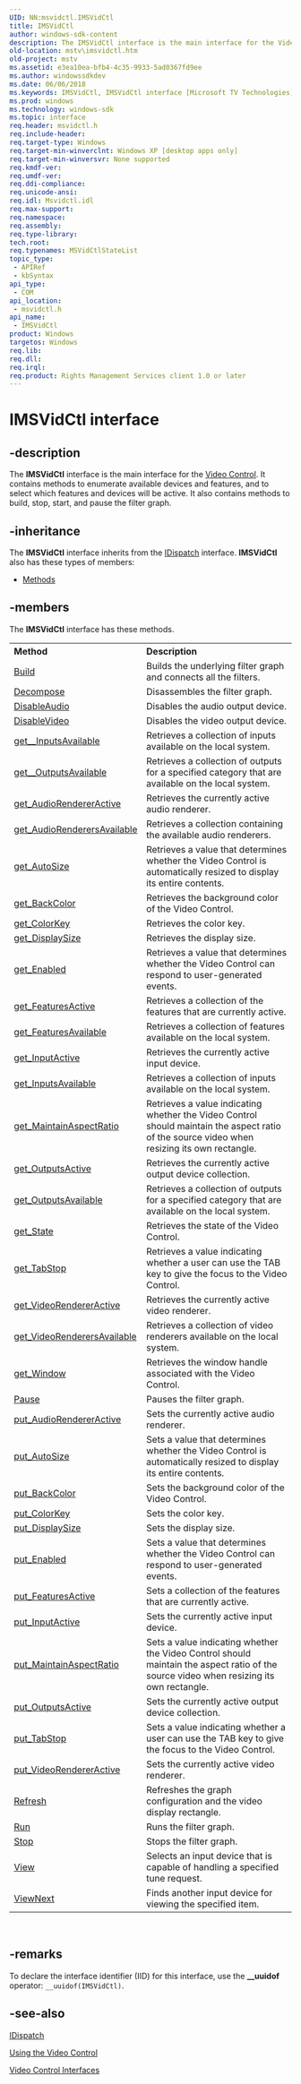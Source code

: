 ```yaml
---
UID: NN:msvidctl.IMSVidCtl
title: IMSVidCtl
author: windows-sdk-content
description: The IMSVidCtl interface is the main interface for the Video Control.
old-location: mstv\imsvidctl.htm
old-project: mstv
ms.assetid: e3ea10ea-bfb4-4c35-9933-5ad0367fd9ee
ms.author: windowssdkdev
ms.date: 06/06/2018
ms.keywords: IMSVidCtl, IMSVidCtl interface [Microsoft TV Technologies], IMSVidCtl interface [Microsoft TV Technologies],described, IMSVidCtlInterface, mstv.imsvidctl, msvidctl/IMSVidCtl
ms.prod: windows
ms.technology: windows-sdk
ms.topic: interface
req.header: msvidctl.h
req.include-header: 
req.target-type: Windows
req.target-min-winverclnt: Windows XP [desktop apps only]
req.target-min-winversvr: None supported
req.kmdf-ver: 
req.umdf-ver: 
req.ddi-compliance: 
req.unicode-ansi: 
req.idl: Msvidctl.idl
req.max-support: 
req.namespace: 
req.assembly: 
req.type-library: 
tech.root: 
req.typenames: MSVidCtlStateList
topic_type:
 - APIRef
 - kbSyntax
api_type:
 - COM
api_location:
 - msvidctl.h
api_name:
 - IMSVidCtl
product: Windows
targetos: Windows
req.lib: 
req.dll: 
req.irql: 
req.product: Rights Management Services client 1.0 or later
---
```


# IMSVidCtl interface


## -description



The <b>IMSVidCtl</b> interface is the main interface for the <a href="https://msdn.microsoft.com/743a1950-4f70-45a1-9536-0d75064f401b">Video Control</a>. It contains methods to enumerate available devices and features, and to select which features and devices will be active. It also contains methods to build, stop, start, and pause the filter graph.




## -inheritance

The <b xmlns:loc="http://microsoft.com/wdcml/l10n">IMSVidCtl</b> interface inherits from the <a href="https://msdn.microsoft.com/library/ms221608(v=VS.85).aspx">IDispatch</a> interface. <b>IMSVidCtl</b> also has these types of members:
<ul>
<li><a href="https://docs.microsoft.com/">Methods</a></li>
</ul>

## -members

The <b>IMSVidCtl</b> interface has these methods.
<table class="members" id="memberListMethods">
<tr>
<th align="left" width="37%">Method</th>
<th align="left" width="63%">Description</th>
</tr>
<tr data="declared;">
<td align="left" width="37%">
<a href="https://msdn.microsoft.com/49f78dd8-f26e-456d-b67e-155ae0ed5419">Build</a>
</td>
<td align="left" width="63%">
Builds the underlying filter graph and connects all the filters.

</td>
</tr>
<tr data="declared;">
<td align="left" width="37%">
<a href="https://msdn.microsoft.com/e67bf380-dc2c-42c9-a995-17951c65fbda">Decompose</a>
</td>
<td align="left" width="63%">
Disassembles the filter graph.

</td>
</tr>
<tr data="declared;">
<td align="left" width="37%">
<a href="https://msdn.microsoft.com/0166cdc3-de1c-4505-855e-f69144cc71aa">DisableAudio</a>
</td>
<td align="left" width="63%">
Disables the audio output device.

</td>
</tr>
<tr data="declared;">
<td align="left" width="37%">
<a href="https://msdn.microsoft.com/5c8f7af1-0416-4860-aa05-d2167452291e">DisableVideo</a>
</td>
<td align="left" width="63%">
Disables the video output device.

</td>
</tr>
<tr data="declared;">
<td align="left" width="37%">
<a href="https://msdn.microsoft.com/2d77eca3-aec9-423d-8d02-92e6f9ab5167">get__InputsAvailable</a>
</td>
<td align="left" width="63%">
Retrieves a collection of inputs available on the local system.

</td>
</tr>
<tr data="declared;">
<td align="left" width="37%">
<a href="https://msdn.microsoft.com/8242712a-9112-456b-b76d-1f382c9b637f">get__OutputsAvailable</a>
</td>
<td align="left" width="63%">
Retrieves a collection of outputs for a specified category that are available on the local system.

</td>
</tr>
<tr data="declared;">
<td align="left" width="37%">
<a href="https://msdn.microsoft.com/4ac78904-18ca-4bcb-9c0e-15595a756ecd">get_AudioRendererActive</a>
</td>
<td align="left" width="63%">
Retrieves the currently active audio renderer.

</td>
</tr>
<tr data="declared;">
<td align="left" width="37%">
<a href="https://msdn.microsoft.com/6ab81536-2701-408e-be3a-f44375ef8193">get_AudioRenderersAvailable</a>
</td>
<td align="left" width="63%">
Retrieves a collection containing the available audio renderers.

</td>
</tr>
<tr data="declared;">
<td align="left" width="37%">
<a href="https://msdn.microsoft.com/8adbc701-fd05-4520-8f06-95bd67a08d1e">get_AutoSize</a>
</td>
<td align="left" width="63%">
Retrieves a value that determines whether the Video Control is automatically resized to display its entire contents.

</td>
</tr>
<tr data="declared;">
<td align="left" width="37%">
<a href="https://msdn.microsoft.com/1f67f1f9-e4e1-47fc-a92d-b6dfb65e7ec9">get_BackColor</a>
</td>
<td align="left" width="63%">
Retrieves the background color of the Video Control.

</td>
</tr>
<tr data="declared;">
<td align="left" width="37%">
<a href="https://msdn.microsoft.com/2f197faf-a91e-4984-8858-ceab6506b273">get_ColorKey</a>
</td>
<td align="left" width="63%">
Retrieves the color key.

</td>
</tr>
<tr data="declared;">
<td align="left" width="37%">
<a href="https://msdn.microsoft.com/f3d5ed73-4781-46fb-8df4-a7dc339b755c">get_DisplaySize</a>
</td>
<td align="left" width="63%">
Retrieves the display size.

</td>
</tr>
<tr data="declared;">
<td align="left" width="37%">
<a href="https://msdn.microsoft.com/7c1ec2a6-9880-4420-8d28-4374f1658bd9">get_Enabled</a>
</td>
<td align="left" width="63%">
Retrieves a value that determines whether the Video Control can respond to user-generated events.

</td>
</tr>
<tr data="declared;">
<td align="left" width="37%">
<a href="https://msdn.microsoft.com/33832fe2-e8ef-4e37-9af9-90f566feb559">get_FeaturesActive</a>
</td>
<td align="left" width="63%">
Retrieves a collection of the features that are currently active.

</td>
</tr>
<tr data="declared;">
<td align="left" width="37%">
<a href="https://msdn.microsoft.com/73da686c-0c25-4dfb-8a13-681f1dac6a4a">get_FeaturesAvailable</a>
</td>
<td align="left" width="63%">
Retrieves a collection of features available on the local system.

</td>
</tr>
<tr data="declared;">
<td align="left" width="37%">
<a href="https://msdn.microsoft.com/3451002b-5339-4b43-aefd-d66c48f7ae57">get_InputActive</a>
</td>
<td align="left" width="63%">
Retrieves the currently active input device.

</td>
</tr>
<tr data="declared;">
<td align="left" width="37%">
<a href="https://msdn.microsoft.com/7ed22c3e-745a-4680-a5fc-accef56ab348">get_InputsAvailable</a>
</td>
<td align="left" width="63%">
Retrieves a collection of inputs available on the local system.

</td>
</tr>
<tr data="declared;">
<td align="left" width="37%">
<a href="https://msdn.microsoft.com/eebb75d2-d5ee-49d6-b1bf-03b0040564b7">get_MaintainAspectRatio</a>
</td>
<td align="left" width="63%">
Retrieves a value indicating whether the Video Control should maintain the aspect ratio of the source video when resizing its own rectangle.

</td>
</tr>
<tr data="declared;">
<td align="left" width="37%">
<a href="https://msdn.microsoft.com/9465ff38-c524-47e1-8bc0-bd6b2e0dea8c">get_OutputsActive</a>
</td>
<td align="left" width="63%">
Retrieves the currently active output device collection.

</td>
</tr>
<tr data="declared;">
<td align="left" width="37%">
<a href="https://msdn.microsoft.com/f45b752c-6b7f-4803-93fe-92ec44cd9509">get_OutputsAvailable</a>
</td>
<td align="left" width="63%">
Retrieves a collection of outputs for a specified category that are available on the local system.

</td>
</tr>
<tr data="declared;">
<td align="left" width="37%">
<a href="https://msdn.microsoft.com/45f35832-709c-4f78-9e1a-a6ad489fc81f">get_State</a>
</td>
<td align="left" width="63%">
Retrieves the state of the Video Control.

</td>
</tr>
<tr data="declared;">
<td align="left" width="37%">
<a href="https://msdn.microsoft.com/9579144d-22b6-4d97-a52c-0d8bbc9066e4">get_TabStop</a>
</td>
<td align="left" width="63%">
Retrieves a value indicating whether a user can use the TAB key to give the focus to the Video Control.

</td>
</tr>
<tr data="declared;">
<td align="left" width="37%">
<a href="https://msdn.microsoft.com/0b69abaf-95ab-49b9-9555-a2244224cb5d">get_VideoRendererActive</a>
</td>
<td align="left" width="63%">
Retrieves the currently active video renderer.

</td>
</tr>
<tr data="declared;">
<td align="left" width="37%">
<a href="https://msdn.microsoft.com/20e5b2f3-33ea-4b0d-84b8-e4b0b61e0348">get_VideoRenderersAvailable</a>
</td>
<td align="left" width="63%">
Retrieves a collection of video renderers available on the local system.

</td>
</tr>
<tr data="declared;">
<td align="left" width="37%">
<a href="https://msdn.microsoft.com/88121bed-c626-4c1a-b415-8d162c43df9d">get_Window</a>
</td>
<td align="left" width="63%">
Retrieves the window handle associated with the Video Control.

</td>
</tr>
<tr data="declared;">
<td align="left" width="37%">
<a href="https://msdn.microsoft.com/library/windows/hardware/hh451189">Pause</a>
</td>
<td align="left" width="63%">
Pauses the filter graph.

</td>
</tr>
<tr data="declared;">
<td align="left" width="37%">
<a href="https://msdn.microsoft.com/1f6498ce-fb53-4d57-b6bd-6696ba57de3b">put_AudioRendererActive</a>
</td>
<td align="left" width="63%">
Sets the currently active audio renderer.

</td>
</tr>
<tr data="declared;">
<td align="left" width="37%">
<a href="https://msdn.microsoft.com/eb5863e2-380b-4bee-ac18-e5f28551a6ab">put_AutoSize</a>
</td>
<td align="left" width="63%">
Sets a value that determines whether the Video Control is automatically resized to display its entire contents.

</td>
</tr>
<tr data="declared;">
<td align="left" width="37%">
<a href="https://msdn.microsoft.com/d2812c19-2b69-46a8-98ab-7e1eee43f383">put_BackColor</a>
</td>
<td align="left" width="63%">
Sets the background color of the Video Control.

</td>
</tr>
<tr data="declared;">
<td align="left" width="37%">
<a href="https://msdn.microsoft.com/2896f062-4ff9-4652-89b9-5fe55c6fe472">put_ColorKey</a>
</td>
<td align="left" width="63%">
Sets the color key.

</td>
</tr>
<tr data="declared;">
<td align="left" width="37%">
<a href="https://msdn.microsoft.com/1771e66b-e5f3-44f5-a489-e57baaf5cf25">put_DisplaySize</a>
</td>
<td align="left" width="63%">
Sets the display size.

</td>
</tr>
<tr data="declared;">
<td align="left" width="37%">
<a href="https://msdn.microsoft.com/366164ac-1514-46d6-870a-388706b8de75">put_Enabled</a>
</td>
<td align="left" width="63%">
Sets a value that determines whether the Video Control can respond to user-generated events.

</td>
</tr>
<tr data="declared;">
<td align="left" width="37%">
<a href="https://msdn.microsoft.com/293506fa-3208-468e-982a-3c1f8ce0269b">put_FeaturesActive</a>
</td>
<td align="left" width="63%">
Sets a collection of the features that are currently active.

</td>
</tr>
<tr data="declared;">
<td align="left" width="37%">
<a href="https://msdn.microsoft.com/696d8ece-a377-4fe8-a790-a68d1a24e65a">put_InputActive</a>
</td>
<td align="left" width="63%">
Sets the currently active input device.

</td>
</tr>
<tr data="declared;">
<td align="left" width="37%">
<a href="https://msdn.microsoft.com/7f0943b1-3cb9-46dc-8aaf-be22e2464092">put_MaintainAspectRatio</a>
</td>
<td align="left" width="63%">
Sets a value indicating whether the Video Control should maintain the aspect ratio of the source video when resizing its own rectangle.

</td>
</tr>
<tr data="declared;">
<td align="left" width="37%">
<a href="https://msdn.microsoft.com/636cedef-f6e5-40f2-8f1c-9f886d618ad0">put_OutputsActive</a>
</td>
<td align="left" width="63%">
Sets the currently active output device collection.

</td>
</tr>
<tr data="declared;">
<td align="left" width="37%">
<a href="https://msdn.microsoft.com/c0e3d216-ea3f-4db4-80fd-aaf4d520ba1a">put_TabStop</a>
</td>
<td align="left" width="63%">
Sets a value indicating whether a user can use the TAB key to give the focus to the Video Control.

</td>
</tr>
<tr data="declared;">
<td align="left" width="37%">
<a href="https://msdn.microsoft.com/fb6e1db7-b980-4706-a1f1-cd6d8423bfb2">put_VideoRendererActive</a>
</td>
<td align="left" width="63%">
Sets the currently active video renderer.

</td>
</tr>
<tr data="declared;">
<td align="left" width="37%">
<a href="https://msdn.microsoft.com/7413049e-3ce4-46e9-ab49-fbdb0455c6b6">Refresh</a>
</td>
<td align="left" width="63%">
Refreshes the graph configuration and the video display rectangle.

</td>
</tr>
<tr data="declared;">
<td align="left" width="37%">
<a href="https://msdn.microsoft.com/library/windows/hardware/ff569516">Run</a>
</td>
<td align="left" width="63%">
Runs the filter graph.

</td>
</tr>
<tr data="declared;">
<td align="left" width="37%">
<a href="https://msdn.microsoft.com/library/windows/hardware/dn927275">Stop</a>
</td>
<td align="left" width="63%">
Stops the filter graph.

</td>
</tr>
<tr data="declared;">
<td align="left" width="37%">
<a href="https://msdn.microsoft.com/library/windows/hardware/dn927297">View</a>
</td>
<td align="left" width="63%">
Selects an input device that is capable of handling a specified tune request.

</td>
</tr>
<tr data="declared;">
<td align="left" width="37%">
<a href="https://msdn.microsoft.com/23b83339-f712-4b49-91f9-d0a1b02d64af">ViewNext</a>
</td>
<td align="left" width="63%">
Finds another input device for viewing the specified item.

</td>
</tr>
</table> 


## -remarks



To declare the interface identifier (IID) for this interface, use the <b>__uuidof</b> operator: <code>__uuidof(IMSVidCtl)</code>.




## -see-also




<a href="https://msdn.microsoft.com/library/ms221608(v=VS.85).aspx">IDispatch</a>



<a href="https://msdn.microsoft.com/ff269a7a-3b9e-4125-8be1-594327e7177c">Using the Video Control</a>



<a href="https://msdn.microsoft.com/bf6c3ce9-1e56-4109-93f1-5b313e6ca19b">Video Control Interfaces</a>
 

 


